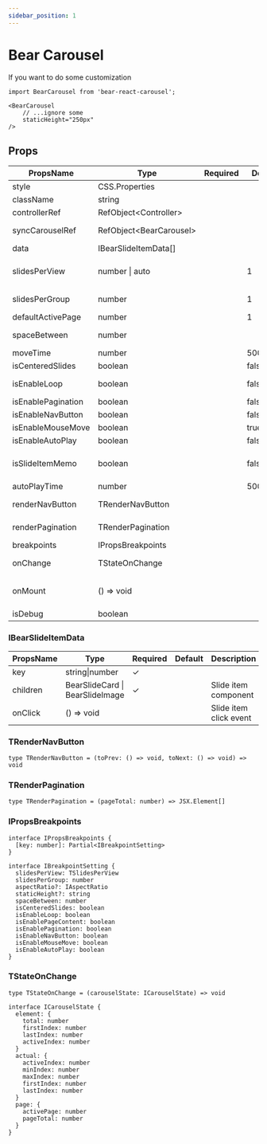 ```yaml
---
sidebar_position: 1
---
```


# Bear Carousel
If you want to do some customization

```tsx
import BearCarousel from 'bear-react-carousel';

<BearCarousel
    // ...ignore some 
    staticHeight="250px"
/>
```


## Props

| PropsName              | Type                      | Required | Default   | Description                                       |
|----------------------- | ------------------------  | -------- | --------  | -------------------------------------             |
| style                  | CSS.Properties            |          |           |                                                   |
| className              | string                    |          |           |                                                   |
| controllerRef          | RefObject<Controller\>   |          |           | Control carousel                                  |
| syncCarouselRef        | RefObject<BearCarousel\> |          |           | Auto sync control bear-react-carousel             |
| data                   | IBearSlideItemData[]      |          |           | Slide item data                                   |
| slidesPerView          | number \| auto            |          | 1         | The number of items displayed in the container    |
| slidesPerGroup         | number                    |          | 1         | Show several items on one page                    |
| defaultActivePage      | number                    |          | 1         | Default slide to page                             |
| spaceBetween           | number                    |          |           | distance between items                            |
| moveTime               | number                    |          | 500(ms)   | Slide moving time                                 |
| isCenteredSlides       | boolean                   |          | false     | Center display mode                               |
| isEnableLoop           | boolean                   |          | false     | Repeat display loop mode                          |
| isEnablePagination     | boolean                   |          | false     | Show pagination                                   |
| isEnableNavButton      | boolean                   |          | false     | Show nav button                                   |
| isEnableMouseMove      | boolean                   |          | true      | Mouse drag switch                                 |
| isEnableAutoPlay       | boolean                   |          | false     | Auto slide item                                   |
| isSlideItemMemo        | boolean                   |          | false     | data cache mode (useMemo) cache default is key    |
| autoPlayTime           | number                    |          | 5000(ms)  | Auto slide item time                              |
| renderNavButton        | TRenderNavButton          |          |           | Custom render nav button                          |
| renderPagination       | TRenderPagination         |          |           | Custom render pagination                          |
| breakpoints            | IPropsBreakpoints         |          |           | RWD breakpoints                                   |
| onChange               | TStateOnChange            |          |           | Carousel state change event                       |
| onMount                | () => void                |          |           | Carousel componentDidMount event                  |
| isDebug                | boolean                   |          |           | Visible debug info                                |


### IBearSlideItemData


| PropsName              | Type                            | Required | Default | Description                                       |
|----------------------- | -----------------------------   | -------- | ------- | -------------------------------------             |
| key                    | string\|number                  |    ✓     |         |                                                   |
| children               | BearSlideCard \| BearSlideImage |    ✓     |         | Slide item component                              |
| onClick                | () => void                      |          |         | Slide item click event                            |


### TRenderNavButton

```tsx
type TRenderNavButton = (toPrev: () => void, toNext: () => void) => void
```

### TRenderPagination

```tsx
type TRenderPagination = (pageTotal: number) => JSX.Element[]
```

### IPropsBreakpoints

```tsx
interface IPropsBreakpoints {
  [key: number]: Partial<IBreakpointSetting>
}

interface IBreakpointSetting {
  slidesPerView: TSlidesPerView
  slidesPerGroup: number
  aspectRatio?: IAspectRatio
  staticHeight?: string
  spaceBetween: number
  isCenteredSlides: boolean
  isEnableLoop: boolean
  isEnablePageContent: boolean
  isEnablePagination: boolean
  isEnableNavButton: boolean
  isEnableMouseMove: boolean
  isEnableAutoPlay: boolean
}
```

### TStateOnChange

```tsx
type TStateOnChange = (carouselState: ICarouselState) => void

interface ICarouselState {
  element: {
    total: number
    firstIndex: number
    lastIndex: number
    activeIndex: number
  }
  actual: {
    activeIndex: number
    minIndex: number
    maxIndex: number
    firstIndex: number
    lastIndex: number
  }
  page: {
    activePage: number
    pageTotal: number
  }
}
```

